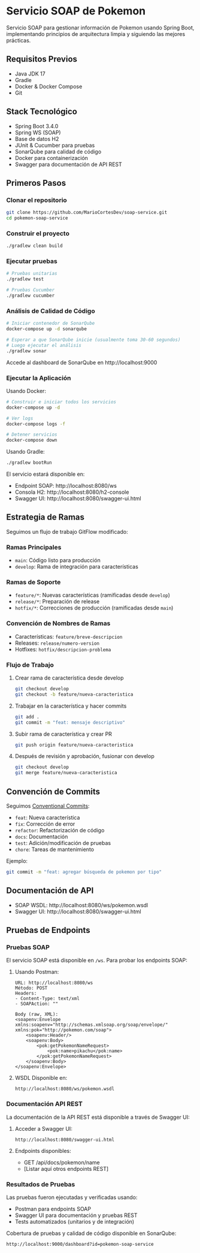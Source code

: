 # Servicio SOAP de Pokemon

Servicio SOAP para gestionar información de Pokemon usando Spring Boot, implementando principios de arquitectura limpia y siguiendo las mejores prácticas.

## Requisitos Previos

- Java JDK 17
- Gradle
- Docker & Docker Compose
- Git

## Stack Tecnológico

- Spring Boot 3.4.0
- Spring WS (SOAP)
- Base de datos H2
- JUnit & Cucumber para pruebas
- SonarQube para calidad de código
- Docker para containerización
- Swagger para documentación de API REST

## Primeros Pasos

### Clonar el repositorio
```bash
git clone https://github.com/MarioCortesDev/soap-service.git
cd pokemon-soap-service
```

### Construir el proyecto
```bash
./gradlew clean build
```

### Ejecutar pruebas
```bash
# Pruebas unitarias
./gradlew test

# Pruebas Cucumber
./gradlew cucumber
```

### Análisis de Calidad de Código
```bash
# Iniciar contenedor de SonarQube
docker-compose up -d sonarqube

# Esperar a que SonarQube inicie (usualmente toma 30-60 segundos)
# Luego ejecutar el análisis
./gradlew sonar
```

Accede al dashboard de SonarQube en http://localhost:9000

### Ejecutar la Aplicación

Usando Docker:
```bash
# Construir e iniciar todos los servicios
docker-compose up -d

# Ver logs
docker-compose logs -f

# Detener servicios
docker-compose down
```

Usando Gradle:
```bash
./gradlew bootRun
```

El servicio estará disponible en:
- Endpoint SOAP: http://localhost:8080/ws
- Consola H2: http://localhost:8080/h2-console
- Swagger UI: http://localhost:8080/swagger-ui.html

## Estrategia de Ramas

Seguimos un flujo de trabajo GitFlow modificado:

### Ramas Principales
- `main`: Código listo para producción
- `develop`: Rama de integración para características

### Ramas de Soporte
- `feature/*`: Nuevas características (ramificadas desde `develop`)
- `release/*`: Preparación de release
- `hotfix/*`: Correcciones de producción (ramificadas desde `main`)

### Convención de Nombres de Ramas
- Características: `feature/breve-descripcion`
- Releases: `release/numero-version`
- Hotfixes: `hotfix/descripcion-problema`

### Flujo de Trabajo
1. Crear rama de característica desde develop
   ```bash
   git checkout develop
   git checkout -b feature/nueva-caracteristica
   ```

2. Trabajar en la característica y hacer commits
   ```bash
   git add .
   git commit -m "feat: mensaje descriptivo"
   ```

3. Subir rama de característica y crear PR
   ```bash
   git push origin feature/nueva-caracteristica
   ```

4. Después de revisión y aprobación, fusionar con develop
   ```bash
   git checkout develop
   git merge feature/nueva-caracteristica
   ```

## Convención de Commits
Seguimos [Conventional Commits](https://www.conventionalcommits.org/):

- `feat`: Nueva característica
- `fix`: Corrección de error
- `refactor`: Refactorización de código
- `docs`: Documentación
- `test`: Adición/modificación de pruebas
- `chore`: Tareas de mantenimiento

Ejemplo:
```bash
git commit -m "feat: agregar búsqueda de pokemon por tipo"
```

## Documentación de API
- SOAP WSDL: http://localhost:8080/ws/pokemon.wsdl
- Swagger UI: http://localhost:8080/swagger-ui.html

## Pruebas de Endpoints

### Pruebas SOAP
El servicio SOAP está disponible en `/ws`. Para probar los endpoints SOAP:

1. Usando Postman:
   ```
   URL: http://localhost:8080/ws
   Método: POST
   Headers:
   - Content-Type: text/xml
   - SOAPAction: ""
   
   Body (raw, XML):
   <soapenv:Envelope xmlns:soapenv="http://schemas.xmlsoap.org/soap/envelope/" xmlns:pok="http://pokemon.com/soap">
       <soapenv:Header/>
       <soapenv:Body>
           <pok:getPokemonNameRequest>
               <pok:name>pikachu</pok:name>
           </pok:getPokemonNameRequest>
       </soapenv:Body>
   </soapenv:Envelope>
   ```

2. WSDL Disponible en:
   ```
   http://localhost:8080/ws/pokemon.wsdl
   ```

### Documentación API REST
La documentación de la API REST está disponible a través de Swagger UI:

1. Acceder a Swagger UI:
   ```
   http://localhost:8080/swagger-ui.html
   ```

2. Endpoints disponibles:
   - GET /api/docs/pokemon/name
   - [Listar aquí otros endpoints REST]

### Resultados de Pruebas

Las pruebas fueron ejecutadas y verificadas usando:
- Postman para endpoints SOAP
- Swagger UI para documentación y pruebas REST
- Tests automatizados (unitarios y de integración)

Cobertura de pruebas y calidad de código disponible en SonarQube:
```
http://localhost:9000/dashboard?id=pokemon-soap-service
```
